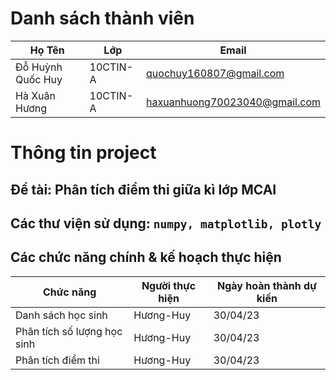 # Danh sách thành viên
Họ Tên|Lớp|Email
-|-|-
Đỗ Huỳnh Quốc Huy|10CTIN-A|quochuy160807@gmail.com
Hà Xuân Hương|10CTIN-A|haxuanhuong70023040@gmail.com

# Thông tin project
## Đề tài: Phân tích điểm thi giữa kì lớp MCAI 
## Các thư viện sử dụng: `numpy, matplotlib, plotly`

## Các chức năng chính & kế hoạch thực hiện

Chức năng|Người thực hiện|Ngày hoàn thành dự kiến
-|-|-
Danh sách học sinh|Hương-Huy|30/04/23
Phân tích số lượng học sinh|Hương-Huy|30/04/23
Phân tích điểm thi|Hương-Huy|30/04/23
